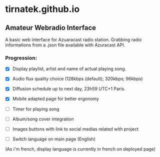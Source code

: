 # tirnatek.github.io
## Amateur Webradio Interface
A basic web interface for Azuaracast radio station. Grabbing radio informations from a .json file available with Azuracast API. 
### Progression:
 * [x] Display playlist, artist and name of actual playing song.
 * [x] Audio flux quality choice (128kbps (default); 320kbps; 96kbps)
 * [x] Diffusion schedule up to next day, 23h59 UTC+1 Paris.
 * [x] Mobile adapted page for better ergonomy
 * [ ] Timer for playing song
 * [ ] Album/song cover integration
 * [ ] Images buttons with link to social medias related with project
 * [ ] Switch language on main page (English)


(As i'm french, display language is currently in french on deployed page)
